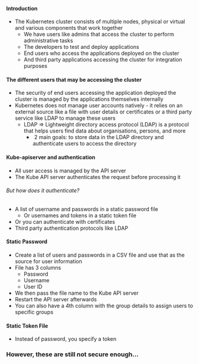 
#### Introduction

- The Kubernetes cluster consists of multiple nodes, physical or virtual and various components that work together
	- We have users like admins that access the cluster to perform administrative tasks
	- The developers to test and deploy applications
	- End users who access the applications deployed on the cluster
	- And third party applications accessing the cluster for integration purposes

#### The different users that may be accessing the cluster

- The security of end users accessing the application deployed the cluster is managed by the applications themselves internally
- Kubernetes does not manage user accounts natively - it relies on an external source like a file with user details or certificates or a third party service like LDAP to manage these users
	- LDAP => Lightweight directory access protocol (LDAP) is a protocol that helps users find data about organisations, persons, and more
		-  2 main goals: to store data in the LDAP directory and authenticate users to access the directory

#### Kube-apiserver and authentication

 - All user access is managed by the API server
 - The Kube API server authenticates the request before processing it

###### But how does it authenticate?

- A list of username and passwords in a static password file
	- Or usernames and tokens in a static token file
- Or you can authenticate with certificates
- Third party authentication protocols like LDAP


#### Static Password

- Create a list of users and passwords in a CSV file and use that as the source for user information
- File has 3 columns
	- Password
	- Username
	- User ID
- We then pass the file name to the Kube API server
- Restart the API server afterwards
- You can also have a 4th column with the group details to assign users to specific groups

#### Static Token File

- Instead of password, you specify a token



### However, these are still not secure enough...